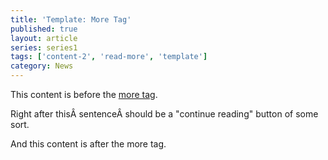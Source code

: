 ```yaml
---
title: 'Template: More Tag'
published: true
layout: article
series: series1
tags: ['content-2', 'read-more', 'template']
category: News
---
```

This content is before the <a title="The More Tag" href="http://en.support.wordpress.com/splitting-content/more-tag/" target="_blank">more tag</a>.

Right after thisÂ sentenceÂ should be a "continue reading" button of some sort.

<!--more-->

And this content is after the more tag.
